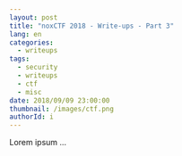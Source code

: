 ```yaml
---
layout: post
title: "noxCTF 2018 - Write-ups - Part 3"
lang: en
categories:
  - writeups
tags:
  - security
  - writeups
  - ctf
  - misc
date: 2018/09/09 23:00:00
thumbnail: /images/ctf.png
authorId: i
---
```

Lorem ipsum ...
